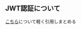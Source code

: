 JWT認証について
---

[こちら](https://qiita.com/asagohan2301/items/cef8bcb969fef9064a5c#4-jwt%E3%81%AE%E6%A4%9C%E8%A8%BC)について軽く引用しまとめる